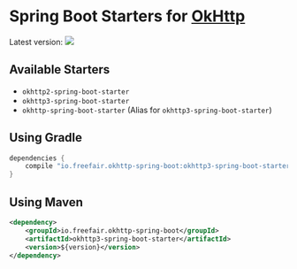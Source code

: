 # Spring Boot Starters for [OkHttp](http://square.github.io/okhttp/) 

Latest version: [![](https://jitpack.io/v/io.freefair/okhttp-spring-boot.svg)](https://jitpack.io/#io.freefair/okhttp-spring-boot)

## Available Starters

- `okhttp2-spring-boot-starter`
- `okhttp3-spring-boot-starter`
- `okhttp-spring-boot-starter` (Alias for `okhttp3-spring-boot-starter`)

## Using Gradle
```gradle
dependencies {
    compile "io.freefair.okhttp-spring-boot:okhttp3-spring-boot-starter:$version"
}
```

## Using Maven
```xml
<dependency>
    <groupId>io.freefair.okhttp-spring-boot</groupId>
    <artifactId>okhttp3-spring-boot-starter</artifactId>
    <version>${version}</version>
</dependency>
```
